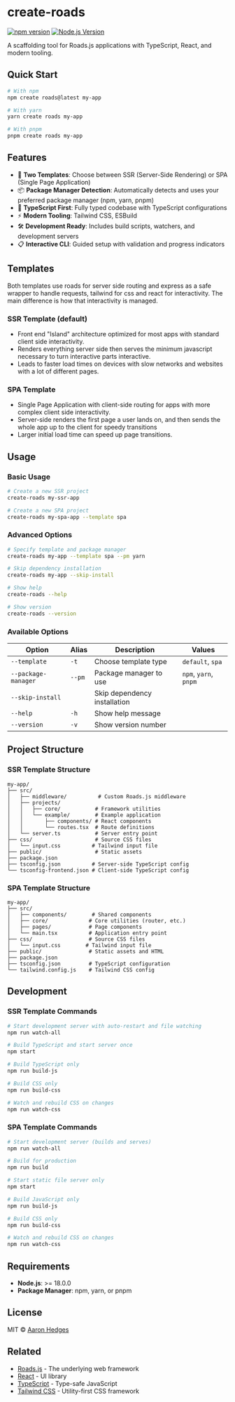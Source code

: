 # create-roads

[![npm version](https://badge.fury.io/js/create-roads.svg)](https://badge.fury.io/js/create-roads)
[![Node.js Version](https://img.shields.io/node/v/create-roads.svg)](https://nodejs.org)

A scaffolding tool for Roads.js applications with TypeScript, React, and modern tooling.

## Quick Start

```bash
# With npm
npm create roads@latest my-app

# With yarn
yarn create roads my-app

# With pnpm
pnpm create roads my-app
```

## Features

- 🚀 **Two Templates**: Choose between SSR (Server-Side Rendering) or SPA (Single Page Application)
- 📦 **Package Manager Detection**: Automatically detects and uses your preferred package manager (npm, yarn, pnpm)
- 🎯 **TypeScript First**: Fully typed codebase with TypeScript configurations
- ⚡ **Modern Tooling**: Tailwind CSS, ESBuild
- 🛠 **Development Ready**: Includes build scripts, watchers, and development servers
- 📋 **Interactive CLI**: Guided setup with validation and progress indicators

## Templates

Both templates use roads for server side routing and express as a safe wrapper to handle requests, tailwind for css and react for interactivity. The main difference is how that interactivity is managed.

### SSR Template (default)
- Front end "Island" architecture optimized for most apps with standard client side interactivity.
- Renders everything server side then serves the minimum javascript necessary to turn interactive parts interactive.
- Leads to faster load times on devices with slow networks and websites with a lot of different pages.

### SPA Template
- Single Page Application with client-side routing for apps with more complex client side interactivity.
- Server-side renders the first page a user lands on, and then sends the whole app up to the client for speedy transitions
- Larger initial load time can speed up page transitions.

## Usage

### Basic Usage

```bash
# Create a new SSR project
create-roads my-ssr-app

# Create a new SPA project
create-roads my-spa-app --template spa
```

### Advanced Options

```bash
# Specify template and package manager
create-roads my-app --template spa --pm yarn

# Skip dependency installation
create-roads my-app --skip-install

# Show help
create-roads --help

# Show version
create-roads --version
```

### Available Options

| Option | Alias | Description | Values |
|--------|-------|-------------|---------|
| `--template` | `-t` | Choose template type | `default`, `spa` |
| `--package-manager` | `--pm` | Package manager to use | `npm`, `yarn`, `pnpm` |
| `--skip-install` | | Skip dependency installation | |
| `--help` | `-h` | Show help message | |
| `--version` | `-v` | Show version number | |

## Project Structure

### SSR Template Structure
```
my-app/
├── src/
│   ├── middleware/          # Custom Roads.js middleware
│   ├── projects/
│   │   ├── core/           # Framework utilities
│   │   └── example/        # Example application
│   │       ├── components/ # React components
│   │       └── routes.tsx  # Route definitions
│   └── server.ts           # Server entry point
├── css/                    # Source CSS files
│   └── input.css          # Tailwind input file
├── public/                 # Static assets
├── package.json
├── tsconfig.json          # Server-side TypeScript config
└── tsconfig-frontend.json # Client-side TypeScript config
```

### SPA Template Structure
```
my-app/
├── src/
│   ├── components/        # Shared components
│   ├── core/             # Core utilities (router, etc.)
│   ├── pages/            # Page components
│   └── main.tsx          # Application entry point
├── css/                  # Source CSS files
│   └── input.css        # Tailwind input file
├── public/               # Static assets and HTML
├── package.json
├── tsconfig.json         # TypeScript configuration
└── tailwind.config.js    # Tailwind CSS config
```

## Development

### SSR Template Commands
```bash
# Start development server with auto-restart and file watching
npm run watch-all

# Build TypeScript and start server once
npm start

# Build TypeScript only
npm run build-js

# Build CSS only
npm run build-css

# Watch and rebuild CSS on changes
npm run watch-css
```

### SPA Template Commands
```bash
# Start development server (builds and serves)
npm run watch-all

# Build for production
npm run build

# Start static file server only
npm start

# Build JavaScript only
npm run build-js

# Build CSS only
npm run build-css

# Watch and rebuild CSS on changes
npm run watch-css
```

## Requirements

- **Node.js**: >= 18.0.0
- **Package Manager**: npm, yarn, or pnpm

## License

MIT © [Aaron Hedges](http://www.dashron.com)

## Related

- [Roads.js](https://github.com/Dashron/roads) - The underlying web framework
- [React](https://reactjs.org/) - UI library
- [TypeScript](https://www.typescriptlang.org/) - Type-safe JavaScript
- [Tailwind CSS](https://tailwindcss.com/) - Utility-first CSS framework